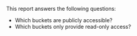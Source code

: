 This report answers the following questions:

- Which buckets are publicly accessible?
- Which buckets only provide read-only access?
